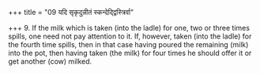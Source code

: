 +++
title = "09 यदि सृकृदुन्नीतं स्कन्देद्द्विस्त्रिर्वा"

+++
9. If the milk which is taken (into the ladle) for one, two or three times spills, one need not pay attention to it. If, however, taken (into the ladle) for the fourth time spills, then in that case having poured the remaining (milk) into the pot, then having taken (the milk) for four times he should offer it or get another (cow) milked.
